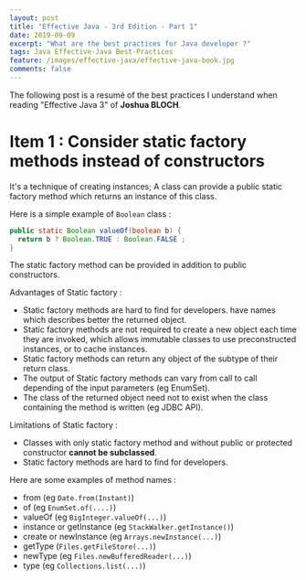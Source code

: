 ```yaml
---
layout: post
title: "Effective Java - 3rd Edition - Part 1"
date: 2019-09-09
excerpt: "What are the best practices for Java developer ?"
tags: Java Effective-Java Best-Practices
feature: /images/effective-java/effective-java-book.jpg
comments: false
---
```


The following post is a resumé of the best practices I understand when reading "Effective Java 3" of __Joshua BLOCH__.

# Item 1 : Consider static factory methods instead of constructors

It's a technique of creating instances; A class can provide a public static factory method which returns an instance of this class.

Here is a simple example of `Boolean`  class :
```java
public static Boolean valueOf(boolean b) {
  return b ? Boolean.TRUE : Boolean.FALSE ;
}
```

The static factory method can be provided in addition to public constructors.

Advantages of Static factory :
- Static factory methods are hard to find for developers. have names which describes better the returned object.
- Static factory methods are not required to create a new object each time they are invoked, which allows immutable classes to use preconstructed instances, or to cache instances.
- Static factory methods can return any object of the subtype of their return class.
- The output of Static factory methods can vary from call to call depending of the input parameters (eg EnumSet).
- The class of the returned object need not to exist when the class containing the method is written (eg JDBC API).

Limitations of Static factory :
- Classes with only static factory method and without public or protected constructor __cannot be subclassed__.  
- Static factory methods are hard to find for developers.

Here are some examples of method names :
- from (eg `Date.from(Instant)`)
- of (eg `EnumSet.of(....)`)
- valueOf (eg `BigInteger.valueOf(...)`)
- instance or getInstance (eg `StackWalker.getInstance()`)
- create or newInstance (eg `Arrays.newInstance(...)`)
- getType (`Files.getFileStore(...)`)
- newType (eg `Files.newBufferedReader(...)`)
- type (eg `Collections.list(...)`)
